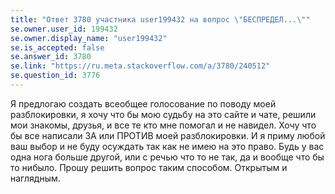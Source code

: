 ```yaml
---
title: "Ответ 3780 участника user199432 на вопрос \"БЕСПРЕДЕЛ...\""
se.owner.user_id: 199432
se.owner.display_name: "user199432"
se.is_accepted: false
se.answer_id: 3780
se.link: "https://ru.meta.stackoverflow.com/a/3780/240512"
se.question_id: 3776
---
```


Я предлогаю создать всеобщее голосование по поводу моей разблокировки, я хочу что бы мою судьбу на это сайте и чате, решили мои знакомы, друзья, и все те кто мне помогал и не навидел. Хочу что бы все написали ЗА или ПРОТИВ моей разблокировки. И я приму любой ваш выбор и не буду осуждать так как не имею на это право. Будь у вас одна нога больше другой, или с речью что то не так, да и вообще что бы то нибыло. Прошу решить вопрос таким способом. Открытым и наглядным.
